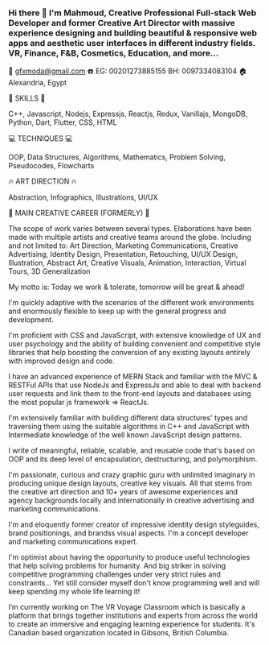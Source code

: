 ### Hi there 👋 I'm Mahmoud, Creative Professional Full-stack Web Developer and former Creative Art Director with massive experience designing and building beautiful & responsive web apps and aesthetic user interfaces in different industry fields. VR, Finance, F&B, Cosmetics, Education, and more...

📧 gfxmoda@gmail.com
☎️ EG: 00201273885155   BH: 0097334083104
🏠 Alexandria, Egypt

🚀 SKILLS 🚀

C++, Javascript, Nodejs, Expressjs, Reactjs, Redux, Vanillajs, MongoDB, Python, Dart, Flutter, CSS, HTML

💻 TECHNIQUES 💻

OOP, Data Structures, Algorithms, Mathematics, Problem Solving, Pseudocodes, Flowcharts

🔥 ART DIRECTION 🔥

Abstraction, Infographics, Illustrations, UI/UX

🎨 MAIN CREATIVE CAREER (FORMERLY) 🎨

The scope of work varies between several types. Elaborations have been made with multiple artists and creative teams around the globe. Including and not limited to:
Art Direction, Marketing Communications, Creative Advertising, Identity Design, Presentation, Retouching, UI/UX Design, Illustration, Abstract Art, Creative Visuals, Animation, Interaction, Virtual Tours, 3D Generalization

My motto is:
Today we work & tolerate, tomorrow will be great & ahead!

I'm quickly adaptive with the scenarios of the different work environments and enormously flexible to keep up with the general progress and development.

I'm proficient with CSS and JavaScript, with extensive knowledge of UX and user psychology and the ability of building convenient and competitive style libraries that help boosting the conversion of any existing layouts entirely with improved design and code.

I have an advanced experience of MERN Stack and familiar with the MVC & RESTFul APIs that use NodeJs and ExpressJs and able to deal with backend user requests and link them to the front-end layouts and databases using the most popular js framework => ReactJs.

I'm extensively familiar with building different data structures' types and traversing them using the suitable algorithms in C++ and JavaScript with Intermediate knowledge of the well known JavaScript design patterns.

I write of meaningful, reliable, scalable, and reusable code that's based on OOP and its deep level of encapsulation, destructuring, and polymorphism.

I'm passionate, curious and crazy graphic guru with unlimited imaginary in producing unique design layouts, creative key visuals. All that stems from the creative art direction and 10+ years of awesome experiences and agency backgrounds locally and internationally in creative advertising and marketing communications.

I'm and eloquently former creator of impressive identity design styleguides, brand positionings, and brandss visual aspects. I'm a concept developer and marketing communications expert.

I'm optimist about having the opportunity to produce useful technologies that help solving problems for humanity. And big striker in solving competitive programming challenges under very strict rules and constraints... Yet still consider myself don't know programming well and will keep spending my whole life learning it!

I’m currently working on The VR Voyage Classroom which is basically a platform that brings together institutions and experts from across the world to create an immersive and engaging learning experience for students. It's Canadian based organization located in Gibsons, British Columbia.
